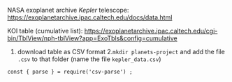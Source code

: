 NASA exoplanet archive *Kepler* telescope:
https://exoplanetarchive.ipac.caltech.edu/docs/data.html

KOI table (cumulative list):
https://exoplanetarchive.ipac.caltech.edu/cgi-bin/TblView/nph-tblView?app=ExoTbls&config=cumulative
1. download table as CSV format
2.`mkdir planets-project` and add the file `.csv` to that folder (name the file `kepler_data.csv`)

`const { parse } = require('csv-parse') ;`











